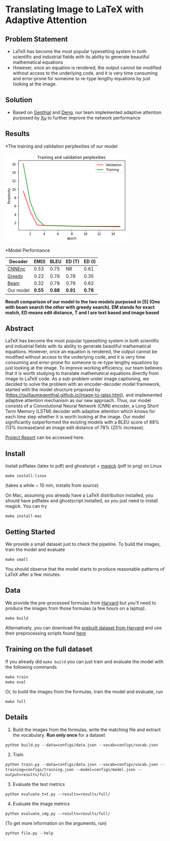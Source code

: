 # Translating Image to LaTeX with Adaptive Attention

## Problem Statement 

* LaTeX has become the most popular typesetting system in both scientific and industrial fields with its ability to generate
beautiful mathematical equations
* However, once an equation is rendered, the output cannot be modified without
access to the underlying code, and it is very time consuming and error-prone for someone to re-type lengthy equations
by just looking at the image.

## Solution

* Based on [Genthial](https://guillaumegenthial.github.io/image-to-latex.html) and [Deng](http://lstm.seas.harvard.edu/latex/), our team implemented adaptive attention purposed by [Xu](https://github.com/jiasenlu/AdaptiveAttention) to further improve the network performance

## Results
*The training and validation perplexities of our model

![Screenshot](Results/perplexities.png)

*Model Performance

| Decoder      | EM(I)    | BLEU                 |ED (T)             |ED (I)         |
| -------------|----------| ---------------------|-------------------|---------------|
| [CNNEnc](http://lstm.seas.harvard.edu/latex/)|  0.53   | 0.75               | NR             | 0.61         | 
| [Greedy](https://guillaumegenthial.github.io/image-to-latex.html)         |  0.22   | 0.76                | 0.76             | 0.35         |
| [Beam](https://guillaumegenthial.github.io/image-to-latex.html)  |  0.32   | 0.78                | 0.76             | 0.62         |
| Our model       | **0.55**|**0.88**             |**0.91**          |**0.78**      |

**Result comparison of our model to the two models purposed
in [5] (One with beam search the other with greedy search).
EM stands for exact match, ED means edit distance, T and I are
text based and image based**

## Abstract 

LaTeX has become the most popular typesetting system in both scientific and industrial fields with its ability to generate
beautiful mathematical equations. However, once an equation is rendered, the output cannot be modified without
access to the underlying code, and it is very time consuming and error-prone for someone to re-type lengthy equations
by just looking at the image. To improve working efficiency, our team believes that it is worth studying to translate
mathematical equations directly from image to LaTeX code. As a sub-problem under image captioning, we decided to solve the problem with an encoder-decoder model
framework, started with the model structure proposed by (https://guillaumegenthial.github.io/image-to-latex.html), and implemented adaptive attention mechanism
as our new approach. Thus, our model consists of a Convolutional Neural Network (CNN) encoder, a Long Short Term Memory (LSTM) decoder with adaptive attention
which knows for each time step whether it is worth looking at the image. Our model significantly outperformed the existing models with a BLEU score of 88% (13% increase)and
an image edit distance of 78% (25% increase).

[Project Report]() can be accessed here.

## Install

Install pdflatex (latex to pdf) and ghostsript + [magick](https://www.imagemagick.org/script/install-source.php
) (pdf to png) on Linux


```
make install-linux
```

(takes a while ~ 10 min, installs from source)

On Mac, assuming you already have a LaTeX distribution installed, you should have pdflatex and ghostscript installed, so you just need to install magick. You can try

```
make install-mac
```

## Getting Started

We provide a small dataset just to check the pipeline. To build the images, train the model and evaluate

```
make small
```

You should observe that the model starts to produce reasonable patterns of LaTeX after a few minutes.


## Data

We provide the pre-processed formulas from [Harvard](https://zenodo.org/record/56198#.V2p0KTXT6eA) but you'll need to produce the images from those formulas (a few hours on a laptop).

```
make build
```

Alternatively, you can download the [prebuilt dataset from Harvard](https://zenodo.org/record/56198#.V2p0KTXT6eA) and use their preprocessing scripts found [here](https://github.com/harvardnlp/im2markup)


## Training on the full dataset

If you already did `make build` you can just train and evaluate the model with the following commands

```
make train
make eval
```

Or, to build the images from the formulas, train the model and evaluate, run

```
make full
```


## Details

1. Build the images from the formulas, write the matching file and extract the vocabulary. __Run only once__ for a dataset
```
python build.py --data=configs/data.json --vocab=configs/vocab.json
```

2. Train
```
python train.py --data=configs/data.json --vocab=configs/vocab.json --training=configs/training.json --model=configs/model.json --output=results/full/
```

3. Evaluate the text metrics
```
python evaluate_txt.py --results=results/full/
```

4. Evaluate the image metrics
```
python evaluate_img.py --results=results/full/
```

(To get more information on the arguments, run)

```
python file.py --help
```
